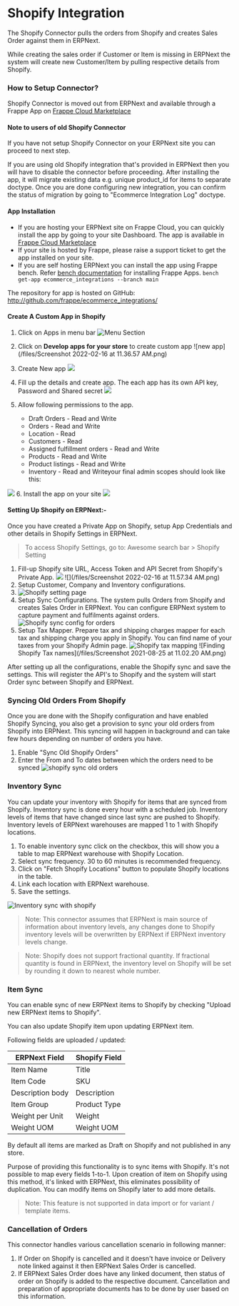 
# Shopify Integration



The Shopify Connector pulls the orders from Shopify and creates Sales Order against them in ERPNext.


While creating the sales order if Customer or Item is missing in ERPNext the system will create new Customer/Item by pulling respective details from Shopify.


### How to Setup Connector?


Shopify Connector is moved out from ERPNext and available through a Frappe App on [Frappe Cloud Marketplace](https://frappecloud.com/marketplace/apps/ecommerce_integrations)


#### Note to users of old Shopify Connector


If you have not setup Shopify Connector on your ERPNext site you can proceed to next step.


If you are using old Shopify integration that's provided in ERPNext then you will have to disable the connector before proceeding. After installing the app, it will migrate existing data e.g. unique product\_id for items to separate doctype. Once you are done configuring new integration, you can confirm the status of migration by going to "Ecommerce Integration Log" doctype.


#### App Installation


* If you are hosting your ERPNext site on Frappe Cloud, you can quickly install the app by going to your site Dashboard. The app is available in [Frappe Cloud Marketplace](https://frappecloud.com/marketplace/apps/ecommerce_integrations)
* If your site is hosted by Frappe, please raise a support ticket to get the app installed on your site.
* If you are self hosting ERPNext you can install the app using Frappe bench. Refer [bench documentation](https://frappeframework.com/docs/user/en/bench/frappe-commands#app-installation) for installing Frappe Apps. `bench get-app ecommerce_integrations --branch main`


The repository for app is hosted on GitHub: <http://github.com/frappe/ecommerce_integrations/>


#### Create A Custom App in Shopify


1. Click on Apps in menu bar
![Menu Section](/files/app_menu.png)
2. Click on **Develop apps for your store** to create custom app
![new app](/files/Screenshot 2022-02-16 at 11.36.57 AM.png)
3. Create New app
![](/files/new_app.png)
4. Fill up the details and create app. The each app has its own API key, Password and Shared secret
![](/files/configure_admin_scope.png)
5. Allow following permissions to the app.


	* Draft Orders - Read and Write
	* Orders - Read and Write
	* Location - Read
	* Customers - Read
	* Assigned fulfillment orders - Read and Write
	* Products - Read and Write
	* Product listings - Read and Write
	* Inventory - Read and Writeyour final admin scopes should look like this:


![](/files/final_admin_scopes.png)
6. Install the app on your site
![](/files/install.png)


#### Setting Up Shopify on ERPNext:-


Once you have created a Private App on Shopify, setup App Credentials and other details in Shopify Settings in ERPNext.


> To access Shopify Settings, go to:
Awesome search bar > Shopify Setting


1. Fill-up Shopify site URL, Access Token and API Secret from Shopify's Private App.
![](/files/tokens.png)
![](/files/Screenshot 2022-02-16 at 11.57.34 AM.png)
2. Setup Customer, Company and Inventory configurations.
3. ![Shopify setting page](/files/main-settings.png)
4. Setup Sync Configurations.
The system pulls Orders from Shopify and creates Sales Order in ERPNext. You can configure ERPNext system to capture payment and fulfilments against orders.
![Shopify sync config for orders](/files/series-setting.png)
5. Setup Tax Mapper.
Prepare tax and shipping charges mapper for each tax and shipping charge you apply in Shopify. You can find name of your taxes from your Shopify Admin page.
![Shopify tax mapping](/files/tax-mapping.png)
![Finding Shopify Tax names](/files/Screenshot 2021-08-25 at 11.02.20 AM.png)


After setting up all the configurations, enable the Shopify sync and save the settings. This will register the API's to Shopify and the system will start Order sync between Shopify and ERPNext.


### Syncing Old Orders From Shopify


Once you are done with the Shopify configuration and have enabled Shopify Syncing, you also get a provision to sync your old orders from Shopify into ERPNext. This syncing will happen in background and can take few hours depending on number of orders you have.


1. Enable "Sync Old Shopify Orders"
2. Enter the From and To dates between which the orders need to be synced
![shopify sync old orders](/files/sync-old-orders.png)


### Inventory Sync


You can update your inventory with Shopify for items that are synced from Shopify. Inventory sync is done every hour with a scheduled job. Inventory levels of items that have changed since last sync are pushed to Shopify. Inventory levels of ERPNext warehouses are mapped 1 to 1 with Shopify locations.


1. To enable inventory sync click on the checkbox, this will show you a table to map ERPNext warehouse with Shopify Location.
2. Select sync frequency. 30 to 60 minutes is recommended frequency.
3. Click on "Fetch Shopify Locations" button to populate Shopify locations in the table.
4. Link each location with ERPNext warehouse.
5. Save the settings.


![Inventory sync with shopify](/files/inventory-sync.png)


> Note: This connector assumes that ERPNext is main source of information about inventory levels, any changes done to Shopify inventory levels will be overwritten by ERPNext if ERPNext inventory levels change.


> Note: Shopify does not support fractional quantity. If fractional quantity is found in ERPNext, the inventory level on Shopify will be set by rounding it down to nearest whole number.


### Item Sync


You can enable sync of new ERPNext items to Shopify by checking "Upload new ERPNext items to Shopify".


You can also update Shopify item upon updating ERPNext item.


Following fields are uploaded / updated:




| ERPNext Field | Shopify Field |
| --- | --- |
| Item Name | Title |
| Item Code | SKU |
| Description body | Description |
| Item Group | Product Type |
| Weight per Unit | Weight |
| Weight UOM | Weight UOM |


By default all items are marked as Draft on Shopify and not published in any store.


Purpose of providing this functionality is to sync items with Shopify. It's not possible to map every fields 1-to-1. Upon creation of item on Shopify using this method, it's linked with ERPNext, this eliminates possibility of duplication. You can modify items on Shopify later to add more details.


> Note: This feature is not supported in data import or for variant / template items.


### Cancellation of Orders


This connector handles various cancellation scenario in following manner:


1. If Order on Shopify is cancelled and it doesn't have invoice or Delivery note linked against it then ERPNext Sales Order is cancelled.
2. If ERPNext Sales Order does have any linked document, then status of order on Shopify is added to the respective document. Cancellation and preparation of appropriate documents has to be done by user based on this information.




